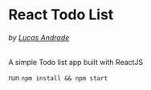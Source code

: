 # React Todo List

###### by [Lucas Andrade](https://github.com/lucandrade)

A simple Todo list app built with ReactJS

run `npm install && npm start`
